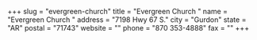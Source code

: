 +++
slug = "evergreen-church"
title = "Evergreen Church "
name = "Evergreen Church "
address = "7198 Hwy 67 S."
city = "Gurdon"
state = "AR"
postal = "71743"
website = ""
phone = "870 353-4888"
fax = ""
+++

